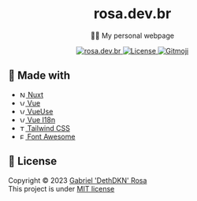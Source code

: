 <h1 align="center">rosa.dev.br</h1>
<p align="center">🧑‍💼 My personal webpage</p>
<p align="center">
   <a href="https://rosa.dev.br">
      <img src="https://img.shields.io/badge/check me!-👻-06b6d4" alt="rosa.dev.br"/>
   </a>
   <a href="https://github.com/dethdkn/rosa.dev.br/blob/main/LICENSE">
      <img src="https://img.shields.io/github/license/dethdkn/rosa.dev.br?color=%233da639&logo=open%20source%20initiative" alt="License"/>
  </a>
   <a href="https://gitmoji.dev">
      <img src="https://img.shields.io/badge/gitmoji-%20😜%20😍-FFDD67" alt="Gitmoji"/>
   </a>
</p>

## 🚀 Made with

- <a href="https://nuxt.com" target="_blank">
     <img src="https://nuxt.com/icon.png" alt="Nuxt" width="12">
        Nuxt
  </a>
- <a href="https://vuejs.org" target="_blank">
     <img src="https://vuejs.org/logo.svg" alt="Vue" width="11">
        Vue
  </a>
- <a href="https://vueuse.org" target="_blank">
     <img src="https://vueuse.org/favicon.svg" alt="VueUse" width="11">
        VueUse
  </a>
- <a href="https://kazupon.github.io/vue-i18n" target="_blank">
     <img src="https://kazupon.github.io/vue-i18n/vue-i18n-logo.png" alt="Vue I18n" width="11">
        Vue I18n
  </a>
- <a href="https://tailwindcss.com" target="_blank">
     <img src="https://tailwindcss.com/favicons/favicon-16x16.png" alt="Tailwind CSS" width="11">
        Tailwind CSS
  </a>
- <a href="https://fontawesome.com" target="_blank">
     <img src="https://fontawesome.com/favicon.ico" alt="Font Awesome" width="11">
        Font Awesome
  </a>

## 📝 License

Copyright © 2023 [Gabriel 'DethDKN' Rosa](https://github.com/dethdkn)\
This project is under [MIT license](https://github.com/dethdkn/ldap-sha512/blob/main/LICENSE)
